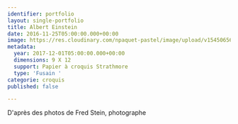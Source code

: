 ```yaml
---
identifier: portfolio
layout: single-portfolio
title: Albert Einstein
date: 2016-11-25T05:00:00.000+00:00
image: https://res.cloudinary.com/npaquet-pastel/image/upload/v1545065650/Albert-Einstein-fusain-et-pastel-28-X-23-cm-2017.jpg
metadata:
  year: 2017-12-01T05:00:00.000+00:00
  dimensions: 9 X 12
  support: Papier à croquis Strathmore
  type: 'Fusain '
categorie: croquis
published: false

---
```

D'après des photos de Fred Stein, photographe